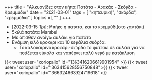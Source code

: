+++
title = "Αλκυονίδες στον κήπο: Πατάτα - Αρακάς - Σκόρδα - Κρεμμύδια"
date = "2021-03-01"
tags = [ "κηπουρική", "σκόρδα", "κρεμμύδια" ]
topics = [ "" ]
+++

-   <span class="timestamp-wrapper"><span class="timestamp">[2022-03-15 Τρι]</span></span>: Μπήκε η πατάτα, και το κρεμμύδι(στο χαντάκι)
-   5κιλά πατάτα Marabel
-   Με όπισθεν ανοίγω αυλάκι για πατάτα
-   Ενάμιση κιλό κροκάρι και 10 κεφάλια σκόρδα.
    -   Το καλοκαιρινό κροκάρι-σκόρδο το φυτεύω σε αυλάκι για να ποτίζεται εύκολα και ναπέρνει πολύ νερό με κατάκλυση

{{< tweet user="xoriopalio" id="1363416206619901954" >}}
{{< tweet user="xoriopalio" id="1363415628556750848" >}}
{{< tweet user="xoriopalio" id="1366324663924719618" >}}
